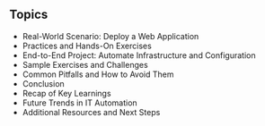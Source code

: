 ## Topics

- Real-World Scenario: Deploy a Web Application
- Practices and Hands-On Exercises
- End-to-End Project: Automate Infrastructure and Configuration
- Sample Exercises and Challenges
- Common Pitfalls and How to Avoid Them
- Conclusion
- Recap of Key Learnings
- Future Trends in IT Automation
- Additional Resources and Next Steps
